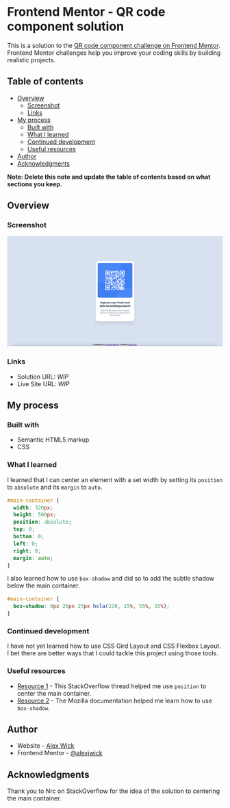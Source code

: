# Frontend Mentor - QR code component solution

This is a solution to the [QR code component challenge on Frontend Mentor](https://www.frontendmentor.io/challenges/qr-code-component-iux_sIO_H). Frontend Mentor challenges help you improve your coding skills by building realistic projects. 

## Table of contents

- [Overview](#overview)
  - [Screenshot](#screenshot)
  - [Links](#links)
- [My process](#my-process)
  - [Built with](#built-with)
  - [What I learned](#what-i-learned)
  - [Continued development](#continued-development)
  - [Useful resources](#useful-resources)
- [Author](#author)
- [Acknowledgments](#acknowledgments)

**Note: Delete this note and update the table of contents based on what sections you keep.**

## Overview

### Screenshot

![](./screenshot.png)

### Links

- Solution URL: *WIP*
- Live Site URL: *WIP*

## My process

### Built with

- Semantic HTML5 markup
- CSS

### What I learned

I learned that I can center an element with a set width by setting its `position` to `absolute` and its `margin` to `auto`.

```css
#main-container {
  width: 320px;
  height: 500px;
  position: absolute;
  top: 0;
  bottom: 0;
  left: 0;
  right: 0;
  margin: auto;
}
```

I also learned how to use `box-shadow` and did so to add the subtle shadow below the main container.

```css
#main-container {
  box-shadow: 0px 25px 25px hsla(220, 15%, 55%, 15%);
}
```

### Continued development

I have not yet learned how to use CSS Gird Layout and CSS Flexbox Layout. I bet there are better ways that I could tackle this project using those tools.

### Useful resources

- [Resource 1](https://stackoverflow.com/questions/14123999/center-a-div-horizontally-and-vertically) - This StackOverflow thread helped me use `position` to center the main container.
- [Resource 2](https://developer.mozilla.org/en-US/docs/Web/CSS/box-shadow) - The Mozilla documentation helped me learn how to use `box-shadow`.

## Author

- Website - [Alex Wick](http://alexwick.co/)
- Frontend Mentor - [@alexjwick](https://www.frontendmentor.io/profile/alexjwick)

## Acknowledgments

Thank you to Nrc on StackOverflow for the idea of the solution to centering the main container.